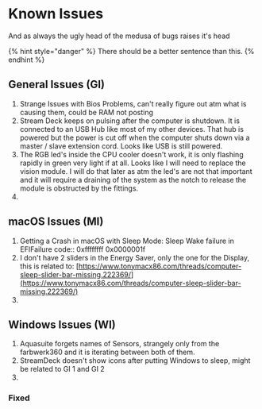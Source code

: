 # Known Issues

And as always the ugly head of the medusa of bugs raises it's head

{% hint style="danger" %}
There should be a better sentence than this.
{% endhint %}

## General Issues \(GI\)

1. Strange Issues with Bios Problems, can't really figure out atm what is causing them, could be RAM not posting
2. Stream Deck keeps on pulsing after the computer is shutdown. It is connected to an USB Hub like most of my other devices. That hub is powered but the power is cut off when the computer shuts down via a master / slave extension cord. Looks like USB is still powered.
3. The RGB led's inside the CPU cooler doesn't work, it is only flashing rapidly in green very light if at all. Looks like I will need to replace the vision module. I will do that later as atm the  led's are not that important and it will require a draining of the system as the notch to release the module is obstructed by the fittings.
4. 
## macOS Issues \(MI\)

1. Getting a Crash in macOS with Sleep Mode: Sleep Wake failure in EFIFailure code:: 0xffffffff 0x0000001f
2. I don't have 2 sliders in the Energy Saver, only the one for the Display, this is related to: [https://www.tonymacx86.com/threads/computer-sleep-slider-bar-missing.222369/](https://www.tonymacx86.com/threads/computer-sleep-slider-bar-missing.222369/)
3. 


## Windows Issues \(WI\)

1. Aquasuite forgets names of Sensors, strangely only from the farbwerk360 and it is iterating between both of them.
2. StreamDeck doesn't show icons after putting Windows to sleep, might be related to GI 1 and GI 2
3. 


### Fixed



